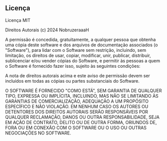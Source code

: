 ## Licença ##
Licença MIT

Direitos Autorais (c) 2024 NobruzeraaaH

A permissão é concedida, gratuitamente, a qualquer pessoa que obtenha uma cópia
deste software e dos arquivos de documentação associados (o "Software"), para lidar
com o Software sem restrição, incluindo, sem limitação, os direitos
de usar, copiar, modificar, unir, publicar, distribuir, sublicenciar e/ou vender
cópias do Software, e permitir às pessoas a quem o Software é
fornecido fazer isso, sujeito às seguintes condições:

A nota de direitos autorais acima e este aviso de permissão devem ser incluídos em todas as
cópias ou partes substanciais do Software.

O SOFTWARE É FORNECIDO "COMO ESTÁ", SEM GARANTIA DE QUALQUER TIPO, EXPRESSA OU
IMPLÍCITA, INCLUINDO, MAS NÃO SE LIMITANDO ÀS GARANTIAS DE COMERCIALIZAÇÃO,
ADEQUAÇÃO A UM PROPÓSITO ESPECÍFICO E NÃO VIOLAÇÃO. EM NENHUM CASO OS
AUTORES OU DETENTORES DOS DIREITOS AUTORAIS SERÃO RESPONSÁVEIS POR QUALQUER RECLAMAÇÃO, DANOS OU OUTRA
RESPONSABILIDADE, SEJA EM AÇÃO DE CONTRATO, DELITO OU DE OUTRA FORMA, ORIUNDOS DE,
FORA OU EM CONEXÃO COM O SOFTWARE OU O USO OU OUTRAS NEGOCIAÇÕES NO
SOFTWARE.
